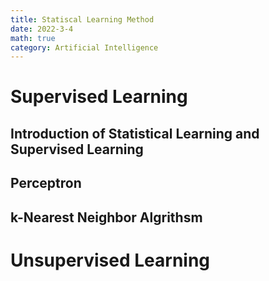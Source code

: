 ```yaml
---
title: Statiscal Learning Method
date: 2022-3-4
math: true
category: Artificial Intelligence
---
```

<!--more-->
# Supervised Learning
## Introduction of Statistical Learning and Supervised Learning
## Perceptron
## k-Nearest Neighbor Algrithsm

# Unsupervised Learning